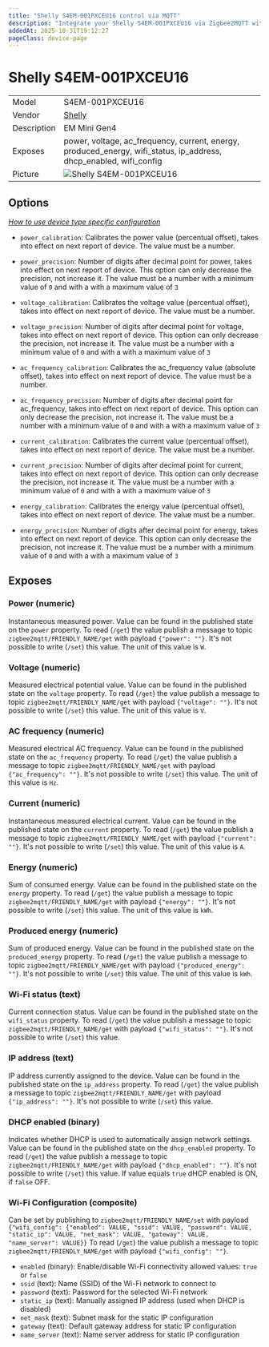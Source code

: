```yaml
---
title: "Shelly S4EM-001PXCEU16 control via MQTT"
description: "Integrate your Shelly S4EM-001PXCEU16 via Zigbee2MQTT with whatever smart home infrastructure you are using without the vendor's bridge or gateway."
addedAt: 2025-10-31T19:12:27
pageClass: device-page
---
```


<!-- !!!! -->
<!-- ATTENTION: This file is auto-generated through docgen! -->
<!-- You can only edit the "Notes"-Section between the two comment lines "Notes BEGIN" and "Notes END". -->
<!-- Do not use h1 or h2 heading within "## Notes"-Section. -->
<!-- !!!! -->

# Shelly S4EM-001PXCEU16

|     |     |
|-----|-----|
| Model | S4EM-001PXCEU16  |
| Vendor  | [Shelly](/supported-devices/#v=Shelly)  |
| Description | EM Mini Gen4 |
| Exposes | power, voltage, ac_frequency, current, energy, produced_energy, wifi_status, ip_address, dhcp_enabled, wifi_config |
| Picture | ![Shelly S4EM-001PXCEU16](https://www.zigbee2mqtt.io/images/devices/S4EM-001PXCEU16.png) |


<!-- Notes BEGIN: You can edit here. Add "## Notes" headline if not already present. -->


<!-- Notes END: Do not edit below this line -->



## Options
*[How to use device type specific configuration](../guide/configuration/devices-groups.md#specific-device-options)*

* `power_calibration`: Calibrates the power value (percentual offset), takes into effect on next report of device. The value must be a number.

* `power_precision`: Number of digits after decimal point for power, takes into effect on next report of device. This option can only decrease the precision, not increase it. The value must be a number with a minimum value of `0` and with a with a maximum value of `3`

* `voltage_calibration`: Calibrates the voltage value (percentual offset), takes into effect on next report of device. The value must be a number.

* `voltage_precision`: Number of digits after decimal point for voltage, takes into effect on next report of device. This option can only decrease the precision, not increase it. The value must be a number with a minimum value of `0` and with a with a maximum value of `3`

* `ac_frequency_calibration`: Calibrates the ac_frequency value (absolute offset), takes into effect on next report of device. The value must be a number.

* `ac_frequency_precision`: Number of digits after decimal point for ac_frequency, takes into effect on next report of device. This option can only decrease the precision, not increase it. The value must be a number with a minimum value of `0` and with a with a maximum value of `3`

* `current_calibration`: Calibrates the current value (percentual offset), takes into effect on next report of device. The value must be a number.

* `current_precision`: Number of digits after decimal point for current, takes into effect on next report of device. This option can only decrease the precision, not increase it. The value must be a number with a minimum value of `0` and with a with a maximum value of `3`

* `energy_calibration`: Calibrates the energy value (percentual offset), takes into effect on next report of device. The value must be a number.

* `energy_precision`: Number of digits after decimal point for energy, takes into effect on next report of device. This option can only decrease the precision, not increase it. The value must be a number with a minimum value of `0` and with a with a maximum value of `3`


## Exposes

### Power (numeric)
Instantaneous measured power.
Value can be found in the published state on the `power` property.
To read (`/get`) the value publish a message to topic `zigbee2mqtt/FRIENDLY_NAME/get` with payload `{"power": ""}`.
It's not possible to write (`/set`) this value.
The unit of this value is `W`.

### Voltage (numeric)
Measured electrical potential value.
Value can be found in the published state on the `voltage` property.
To read (`/get`) the value publish a message to topic `zigbee2mqtt/FRIENDLY_NAME/get` with payload `{"voltage": ""}`.
It's not possible to write (`/set`) this value.
The unit of this value is `V`.

### AC frequency (numeric)
Measured electrical AC frequency.
Value can be found in the published state on the `ac_frequency` property.
To read (`/get`) the value publish a message to topic `zigbee2mqtt/FRIENDLY_NAME/get` with payload `{"ac_frequency": ""}`.
It's not possible to write (`/set`) this value.
The unit of this value is `Hz`.

### Current (numeric)
Instantaneous measured electrical current.
Value can be found in the published state on the `current` property.
To read (`/get`) the value publish a message to topic `zigbee2mqtt/FRIENDLY_NAME/get` with payload `{"current": ""}`.
It's not possible to write (`/set`) this value.
The unit of this value is `A`.

### Energy (numeric)
Sum of consumed energy.
Value can be found in the published state on the `energy` property.
To read (`/get`) the value publish a message to topic `zigbee2mqtt/FRIENDLY_NAME/get` with payload `{"energy": ""}`.
It's not possible to write (`/set`) this value.
The unit of this value is `kWh`.

### Produced energy (numeric)
Sum of produced energy.
Value can be found in the published state on the `produced_energy` property.
To read (`/get`) the value publish a message to topic `zigbee2mqtt/FRIENDLY_NAME/get` with payload `{"produced_energy": ""}`.
It's not possible to write (`/set`) this value.
The unit of this value is `kWh`.

### Wi-Fi status (text)
Current connection status.
Value can be found in the published state on the `wifi_status` property.
To read (`/get`) the value publish a message to topic `zigbee2mqtt/FRIENDLY_NAME/get` with payload `{"wifi_status": ""}`.
It's not possible to write (`/set`) this value.

### IP address (text)
IP address currently assigned to the device.
Value can be found in the published state on the `ip_address` property.
To read (`/get`) the value publish a message to topic `zigbee2mqtt/FRIENDLY_NAME/get` with payload `{"ip_address": ""}`.
It's not possible to write (`/set`) this value.

### DHCP enabled (binary)
Indicates whether DHCP is used to automatically assign network settings.
Value can be found in the published state on the `dhcp_enabled` property.
To read (`/get`) the value publish a message to topic `zigbee2mqtt/FRIENDLY_NAME/get` with payload `{"dhcp_enabled": ""}`.
It's not possible to write (`/set`) this value.
If value equals `true` dHCP enabled is ON, if `false` OFF.

### Wi-Fi Configuration (composite)
Can be set by publishing to `zigbee2mqtt/FRIENDLY_NAME/set` with payload `{"wifi_config": {"enabled": VALUE, "ssid": VALUE, "password": VALUE, "static_ip": VALUE, "net_mask": VALUE, "gateway": VALUE, "name_server": VALUE}}`
To read (`/get`) the value publish a message to topic `zigbee2mqtt/FRIENDLY_NAME/get` with payload `{"wifi_config": ""}`.
- `enabled` (binary): Enable/disable Wi-Fi connectivity allowed values: `true` or `false`
- `ssid` (text): Name (SSID) of the Wi-Fi network to connect to 
- `password` (text): Password for the selected Wi-Fi network 
- `static_ip` (text): Manually assigned IP address (used when DHCP is disabled) 
- `net_mask` (text): Subnet mask for the static IP configuration 
- `gateway` (text): Default gateway address for static IP configuration 
- `name_server` (text): Name server address for static IP configuration 

